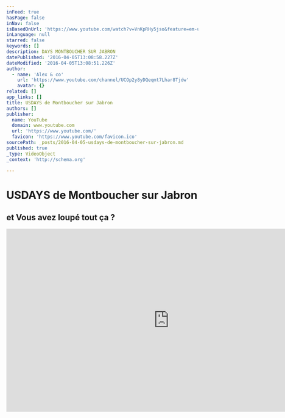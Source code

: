 ```yaml
---
inFeed: true
hasPage: false
inNav: false
isBasedOnUrl: 'https://www.youtube.com/watch?v=VnKpRHy5jso&feature=em-upload_owner'
inLanguage: null
starred: false
keywords: []
description: DAYS MONTBOUCHER SUR JABRON
datePublished: '2016-04-05T13:08:58.227Z'
dateModified: '2016-04-05T13:08:51.226Z'
author:
  - name: 'Alex & co'
    url: 'https://www.youtube.com/channel/UCOp2y8yDQeqmt7Lhar8Tjdw'
    avatar: {}
related: []
app_links: []
title: USDAYS de Montboucher sur Jabron
authors: []
publisher:
  name: YouTube
  domain: www.youtube.com
  url: 'https://www.youtube.com/'
  favicon: 'https://www.youtube.com/favicon.ico'
sourcePath: _posts/2016-04-05-usdays-de-montboucher-sur-jabron.md
published: true
_type: VideoObject
_context: 'http://schema.org'

---
```

# USDAYS de Montboucher sur Jabron

## et Vous avez loupé tout ça ?

<iframe src="https://cdn.embedly.com/widgets/media.html?src=https%3A%2F%2Fwww.youtube.com%2Fembed%2FVnKpRHy5jso%3Ffeature%3Doembed&amp;url=https%3A%2F%2Fwww.youtube.com%2Fwatch%3Fv%3DVnKpRHy5jso%26feature%3Dem-upload_owner&amp;image=https%3A%2F%2Fi.ytimg.com%2Fvi%2FVnKpRHy5jso%2Fhqdefault.jpg&amp;key=b7d04c9b404c499eba89ee7072e1c4f7&amp;type=text%2Fhtml&amp;schema=youtube" width="854" height="480" scrolling="no" frameborder="0" allowfullscreen="allowfullscreen" style=""></iframe>